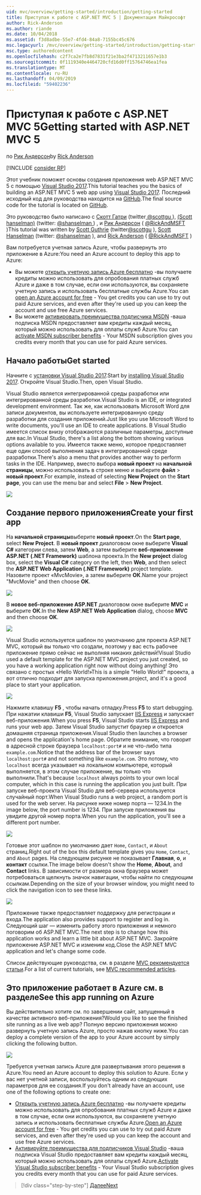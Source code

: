 ```yaml
---
uid: mvc/overview/getting-started/introduction/getting-started
title: Приступая к работе с ASP.NET MVC 5 | Документация Майкрософт
author: Rick-Anderson
ms.author: riande
ms.date: 10/04/2018
ms.assetid: f3d8adbe-55e7-4fd4-84a8-7155bc45c676
msc.legacyurl: /mvc/overview/getting-started/introduction/getting-started
msc.type: authoredcontent
ms.openlocfilehash: c2f7ca2e7fb8d7831f21e3ba2f4713211657e1b3
ms.sourcegitcommit: 0f1119340e4464720cfd16d0ff15764746ea1fea
ms.translationtype: MT
ms.contentlocale: ru-RU
ms.lasthandoff: 04/09/2019
ms.locfileid: "59402236"
---
```

# <a name="getting-started-with-aspnet-mvc-5"></a><span data-ttu-id="8693b-102">Приступая к работе с ASP.NET MVC 5</span><span class="sxs-lookup"><span data-stu-id="8693b-102">Getting started with ASP.NET MVC 5</span></span>

<span data-ttu-id="8693b-103">по [Рик Андерсон]((https://twitter.com/RickAndMSFT))</span><span class="sxs-lookup"><span data-stu-id="8693b-103">by [Rick Anderson]((https://twitter.com/RickAndMSFT))</span></span>

[!INCLUDE [consider RP](../../../../includes/razor.md)]

<span data-ttu-id="8693b-104">Этот учебник поможет основы создания приложения web ASP.NET MVC 5 с помощью [Visual Studio 2017](https://visualstudio.microsoft.com/downloads/?utm_medium=microsoft&utm_source=docs.microsoft.com&utm_campaign=button+cta&utm_content=download+vs2017).</span><span class="sxs-lookup"><span data-stu-id="8693b-104">This tutorial teaches you the basics of building an ASP.NET MVC 5 web app using [Visual Studio 2017](https://visualstudio.microsoft.com/downloads/?utm_medium=microsoft&utm_source=docs.microsoft.com&utm_campaign=button+cta&utm_content=download+vs2017).</span></span> <span data-ttu-id="8693b-105">Последний исходный код для руководства находится на [GitHub](https://github.com/aspnet/AspNetDocs/tree/master/aspnet/mvc/overview/getting-started/introduction/sample/MvcMovie/MvcMovie).</span><span class="sxs-lookup"><span data-stu-id="8693b-105">The final source code for the tutorial is located on [GitHub](https://github.com/aspnet/AspNetDocs/tree/master/aspnet/mvc/overview/getting-started/introduction/sample/MvcMovie/MvcMovie).</span></span>

<span data-ttu-id="8693b-106">Это руководство было написано с [Скотт Гатри](https://weblogs.asp.net/scottgu/) (twitter[ @scottgu ](https://twitter.com/scottgu) ), [(Scott hanselman)](http://www.hanselman.com/blog/) (twitter: [ @shanselman ](https://twitter.com/shanselman) ) , и [Рик Андерсон](https://twitter.com/RickAndMSFT) ( [ @RickAndMSFT ](https://twitter.com/#!/RickAndMSFT) )</span><span class="sxs-lookup"><span data-stu-id="8693b-106">This tutorial was written by [Scott Guthrie](https://weblogs.asp.net/scottgu/) (twitter[@scottgu](https://twitter.com/scottgu) ), [Scott Hanselman](http://www.hanselman.com/blog/) (twitter: [@shanselman](https://twitter.com/shanselman) ), and [Rick Anderson](https://twitter.com/RickAndMSFT) ( [@RickAndMSFT](https://twitter.com/#!/RickAndMSFT) )</span></span>

<span data-ttu-id="8693b-107">Вам потребуется учетная запись Azure, чтобы развернуть это приложение в Azure:</span><span class="sxs-lookup"><span data-stu-id="8693b-107">You need an Azure account to deploy this app to Azure:</span></span>

- <span data-ttu-id="8693b-108">Вы можете [открыть учетную запись Azure бесплатно](https://azure.microsoft.com/pricing/free-trial/?WT.mc_id=A443DD604) -вы получаете кредиты можно использовать для опробования платных служб Azure и даже в том случае, если они используются, вы сохраняете учетную запись и использовать бесплатные службы Azure.</span><span class="sxs-lookup"><span data-stu-id="8693b-108">You can [open an Azure account for free](https://azure.microsoft.com/pricing/free-trial/?WT.mc_id=A443DD604) - You get credits you can use to try out paid Azure services, and even after they're used up you can keep the account and use free Azure services.</span></span>
- <span data-ttu-id="8693b-109">Вы можете [активировать преимущества подписчика MSDN](https://azure.microsoft.com/pricing/member-offers/msdn-benefits-details/?WT.mc_id=A443DD604) -ваша подписка MSDN предоставляет вам кредиты каждый месяц, который можно использовать для оплаты служб Azure.</span><span class="sxs-lookup"><span data-stu-id="8693b-109">You can [activate MSDN subscriber benefits](https://azure.microsoft.com/pricing/member-offers/msdn-benefits-details/?WT.mc_id=A443DD604) - Your MSDN subscription gives you credits every month that you can use for paid Azure services.</span></span>

## <a name="get-started"></a><span data-ttu-id="8693b-110">Начало работы</span><span class="sxs-lookup"><span data-stu-id="8693b-110">Get started</span></span>

<span data-ttu-id="8693b-111">Начните с [установки Visual Studio 2017](https://visualstudio.microsoft.com/downloads/?utm_medium=microsoft&utm_source=docs.microsoft.com&utm_campaign=button+cta&utm_content=download+vs2017).</span><span class="sxs-lookup"><span data-stu-id="8693b-111">Start by [installing Visual Studio 2017](https://visualstudio.microsoft.com/downloads/?utm_medium=microsoft&utm_source=docs.microsoft.com&utm_campaign=button+cta&utm_content=download+vs2017).</span></span> <span data-ttu-id="8693b-112">Откройте Visual Studio.</span><span class="sxs-lookup"><span data-stu-id="8693b-112">Then, open Visual Studio.</span></span>

<span data-ttu-id="8693b-113">Visual Studio является интегрированной среды разработки или интегрированной среды разработки.</span><span class="sxs-lookup"><span data-stu-id="8693b-113">Visual Studio is an IDE, or integrated development environment.</span></span> <span data-ttu-id="8693b-114">Так же, как использовать Microsoft Word для записи документов, вы используете интегрированную среду разработки для создания приложений.</span><span class="sxs-lookup"><span data-stu-id="8693b-114">Just like you use Microsoft Word to write documents, you'll use an IDE to create applications.</span></span> <span data-ttu-id="8693b-115">В Visual Studio имеется список внизу отображаются различные параметры, доступные для вас.</span><span class="sxs-lookup"><span data-stu-id="8693b-115">In Visual Studio, there's a list along the bottom showing various options available to you.</span></span> <span data-ttu-id="8693b-116">Имеется также меню, которое предоставляет еще один способ выполнения задач в интегрированной среде разработки.</span><span class="sxs-lookup"><span data-stu-id="8693b-116">There's also a menu that provides another way to perform tasks in the IDE.</span></span> <span data-ttu-id="8693b-117">Например, вместо выбора **новый проект** на **начальной страницы**, можно использовать в строке меню и выберите **файл** > **новый проект**.</span><span class="sxs-lookup"><span data-stu-id="8693b-117">For example, instead of selecting **New Project** on the **Start page**, you can use the menu bar and select **File** > **New Project**.</span></span>

![](getting-started/_static/image1.png)

## <a name="create-your-first-app"></a><span data-ttu-id="8693b-118">Создание первого приложения</span><span class="sxs-lookup"><span data-stu-id="8693b-118">Create your first app</span></span>

<span data-ttu-id="8693b-119">На **начальной страницы**выберите **новый проект**.</span><span class="sxs-lookup"><span data-stu-id="8693b-119">On the **Start page**, select **New Project**.</span></span> <span data-ttu-id="8693b-120">В **новый проект** диалоговом окне выберите **Visual C#** категории слева, затем **Web**, а затем выберите **веб-приложение ASP.NET (.NET Framework)**  шаблона проекта.</span><span class="sxs-lookup"><span data-stu-id="8693b-120">In the **New project** dialog box, select the **Visual C#** category on the left, then **Web**, and then select the **ASP.NET Web Application (.NET Framework)** project template.</span></span> <span data-ttu-id="8693b-121">Назовите проект «MvcMovie», а затем выберите **ОК**.</span><span class="sxs-lookup"><span data-stu-id="8693b-121">Name your project "MvcMovie" and then choose **OK**.</span></span>

![](getting-started/_static/image2.png)

<span data-ttu-id="8693b-122">В **новое веб-приложение ASP.NET** диалоговом окне выберите **MVC** и выберите **ОК**.</span><span class="sxs-lookup"><span data-stu-id="8693b-122">In the **New ASP.NET Web Application** dialog, choose **MVC** and then choose **OK**.</span></span>

![](getting-started/_static/image3.png)

<span data-ttu-id="8693b-123">Visual Studio используется шаблон по умолчанию для проекта ASP.NET MVC, который вы только что создали, поэтому у вас есть рабочее приложение прямо сейчас не выполняя никаких действий!</span><span class="sxs-lookup"><span data-stu-id="8693b-123">Visual Studio used a default template for the ASP.NET MVC project you just created, so you have a working application right now without doing anything!</span></span> <span data-ttu-id="8693b-124">Это связано с простых «Hello World!»</span><span class="sxs-lookup"><span data-stu-id="8693b-124">This is a simple "Hello World!"</span></span> <span data-ttu-id="8693b-125">проекта, а вот отлично подходит для запуска приложения.</span><span class="sxs-lookup"><span data-stu-id="8693b-125">project, and it's a good place to start your application.</span></span>

![](getting-started/_static/image4.png)

<span data-ttu-id="8693b-126">Нажмите клавишу **F5** , чтобы начать отладку.</span><span class="sxs-lookup"><span data-stu-id="8693b-126">Press **F5** to start debugging.</span></span> <span data-ttu-id="8693b-127">При нажатии клавиши **F5**, Visual Studio запускает [IIS Express](/iis/extensions/introduction-to-iis-express/iis-express-overview) и запускает веб-приложения.</span><span class="sxs-lookup"><span data-stu-id="8693b-127">When you press **F5**, Visual Studio starts [IIS Express](/iis/extensions/introduction-to-iis-express/iis-express-overview) and runs your web app.</span></span> <span data-ttu-id="8693b-128">Затем Visual Studio запустит браузер и откроется домашняя страница приложения.</span><span class="sxs-lookup"><span data-stu-id="8693b-128">Visual Studio then launches a browser and opens the application's home page.</span></span> <span data-ttu-id="8693b-129">Обратите внимание, что говорит в адресной строке браузера `localhost:port#` и не что-либо типа `example.com`.</span><span class="sxs-lookup"><span data-stu-id="8693b-129">Notice that the address bar of the browser says `localhost:port#` and not something like `example.com`.</span></span> <span data-ttu-id="8693b-130">Это потому, что `localhost` всегда указывает на локальном компьютере, который выполняется, в этом случае приложение, вы только что выполнили.</span><span class="sxs-lookup"><span data-stu-id="8693b-130">That's because `localhost` always points to your own local computer, which in this case is running the application you just built.</span></span> <span data-ttu-id="8693b-131">При запуске веб-проекта Visual Studio для веб-сервера используется случайный порт.</span><span class="sxs-lookup"><span data-stu-id="8693b-131">When Visual Studio runs a web project, a random port is used for the web server.</span></span> <span data-ttu-id="8693b-132">На рисунке ниже номер порта — 1234.</span><span class="sxs-lookup"><span data-stu-id="8693b-132">In the image below, the port number is 1234.</span></span> <span data-ttu-id="8693b-133">При запуске приложения вы увидите другой номер порта.</span><span class="sxs-lookup"><span data-stu-id="8693b-133">When you run the application, you'll see a different port number.</span></span>

![](getting-started/_static/image5.png)

<span data-ttu-id="8693b-134">Готовые этот шаблон по умолчанию дает `Home`, `Contact`, и `About` страниц.</span><span class="sxs-lookup"><span data-stu-id="8693b-134">Right out of the box this default template gives you `Home`, `Contact`, and `About` pages.</span></span> <span data-ttu-id="8693b-135">На следующем рисунке не показывает **Главная**, **о**, и **контакт** ссылки.</span><span class="sxs-lookup"><span data-stu-id="8693b-135">The image below doesn't show the **Home**, **About**, and **Contact** links.</span></span> <span data-ttu-id="8693b-136">В зависимости от размера окна браузера может потребоваться щелкнуть значок навигации, чтобы найти по следующим ссылкам.</span><span class="sxs-lookup"><span data-stu-id="8693b-136">Depending on the size of your browser window, you might need to click the navigation icon to see these links.</span></span>

![](getting-started/_static/image6.png)

<span data-ttu-id="8693b-137">Приложение также предоставляет поддержку для регистрации и входа.</span><span class="sxs-lookup"><span data-stu-id="8693b-137">The application also provides support to register and log in.</span></span> <span data-ttu-id="8693b-138">Следующий шаг — изменить работу этого приложения и немного поговорим об ASP.NET MVC.</span><span class="sxs-lookup"><span data-stu-id="8693b-138">The next step is to change how this application works and learn a little bit about ASP.NET MVC.</span></span> <span data-ttu-id="8693b-139">Закройте приложение ASP.NET MVC и изменим код.</span><span class="sxs-lookup"><span data-stu-id="8693b-139">Close the ASP.NET MVC application and let's change some code.</span></span>

<span data-ttu-id="8693b-140">Список действующие руководства, см. в разделе [MVC рекомендуется статьи](../mvc-learning-sequence.md).</span><span class="sxs-lookup"><span data-stu-id="8693b-140">For a list of current tutorials, see [MVC recommended articles](../mvc-learning-sequence.md).</span></span>

## <a name="see-this-app-running-on-azure"></a><span data-ttu-id="8693b-141">Это приложение работает в Azure см. в разделе</span><span class="sxs-lookup"><span data-stu-id="8693b-141">See this app running on Azure</span></span>

<span data-ttu-id="8693b-142">Вы действительно хотите см. по завершении сайт, запущенный в качестве активного веб-приложения?</span><span class="sxs-lookup"><span data-stu-id="8693b-142">Would you like to see the finished site running as a live web app?</span></span> <span data-ttu-id="8693b-143">Полную версию приложения можно развернуть учетную запись Azure, просто нажав кнопку ниже.</span><span class="sxs-lookup"><span data-stu-id="8693b-143">You can deploy a complete version of the app to your Azure account by simply clicking the following button.</span></span>

[![](https://azuredeploy.net/deploybutton.png)](https://azuredeploy.net/?repository=https://github.com/aspnet/AspNetDocs/tree/master/aspnet/mvc/overview/getting-started/introduction/sample/MvcMovie&amp;WT.mc_id=deploy_azure_aspnet)

<span data-ttu-id="8693b-144">Требуется учетная запись Azure для развертывания этого решения в Azure.</span><span class="sxs-lookup"><span data-stu-id="8693b-144">You need an Azure account to deploy this solution to Azure.</span></span> <span data-ttu-id="8693b-145">Если у вас нет учетной записи, воспользуйтесь одним из следующих параметров для ее создания.</span><span class="sxs-lookup"><span data-stu-id="8693b-145">If you don't already have an account, use one of the following options to create one:</span></span>

- <span data-ttu-id="8693b-146">[Открыть учетную запись Azure бесплатно](https://azure.microsoft.com/pricing/free-trial/?WT.mc_id=A443DD604) -вы получаете кредиты можно использовать для опробования платных служб Azure и даже в том случае, если они используются, вы сохраняете учетную запись и использовать бесплатные службы Azure.</span><span class="sxs-lookup"><span data-stu-id="8693b-146">[Open an Azure account for free](https://azure.microsoft.com/pricing/free-trial/?WT.mc_id=A443DD604) - You get credits you can use to try out paid Azure services, and even after they're used up you can keep the account and use free Azure services.</span></span>
- <span data-ttu-id="8693b-147">[Активируйте преимущества для подписчиков Visual Studio](https://azure.microsoft.com/pricing/member-offers/credit-for-visual-studio-subscribers) -ваша подписка Visual Studio предоставляет вам кредиты каждый месяц, который можно использовать для оплаты служб Azure.</span><span class="sxs-lookup"><span data-stu-id="8693b-147">[Activate Visual Studio subscriber benefits](https://azure.microsoft.com/pricing/member-offers/credit-for-visual-studio-subscribers) - Your Visual Studio subscription gives you credits every month that you can use for paid Azure services.</span></span>

> [!div class="step-by-step"]
> [<span data-ttu-id="8693b-148">Далее</span><span class="sxs-lookup"><span data-stu-id="8693b-148">Next</span></span>](adding-a-controller.md)
